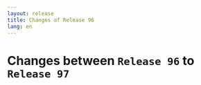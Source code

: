 ```yaml
---
layout: release
title: Changes of Release 96
lang: en
---
```


# Changes between `Release 96` to `Release 97`

